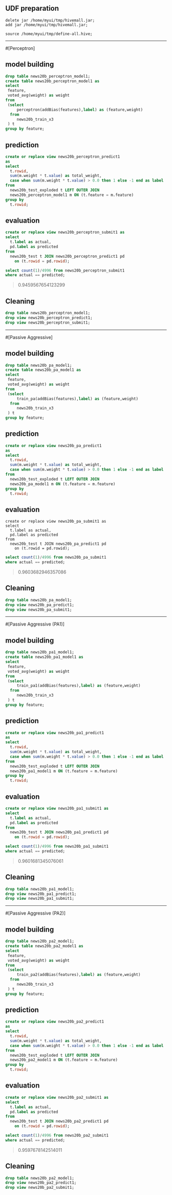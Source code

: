 <!-- 
  Hivemall: Hive scalable Machine Learning Library
  
  Licensed under the Apache License, Version 2.0 (the "License");
  you may not use this file except in compliance with the License.
  You may obtain a copy of the License at
  
          http://www.apache.org/licenses/LICENSE-2.0
          
  Unless required by applicable law or agreed to in writing, software
  distributed under the License is distributed on an "AS IS" BASIS,
  WITHOUT WARRANTIES OR CONDITIONS OF ANY KIND, either express or implied.
  See the License for the specific language governing permissions and
  limitations under the License.
-->

## UDF preparation
```
delete jar /home/myui/tmp/hivemall.jar;
add jar /home/myui/tmp/hivemall.jar;

source /home/myui/tmp/define-all.hive;
```

---
#[Perceptron]

## model building
```sql
drop table news20b_perceptron_model1;
create table news20b_perceptron_model1 as
select 
 feature,
 voted_avg(weight) as weight
from 
 (select 
     perceptron(addBias(features),label) as (feature,weight)
  from 
     news20b_train_x3
 ) t 
group by feature;
```

## prediction
```sql
create or replace view news20b_perceptron_predict1 
as
select
  t.rowid, 
  sum(m.weight * t.value) as total_weight,
  case when sum(m.weight * t.value) > 0.0 then 1 else -1 end as label
from 
  news20b_test_exploded t LEFT OUTER JOIN
  news20b_perceptron_model1 m ON (t.feature = m.feature)
group by
  t.rowid;
```

## evaluation
```sql
create or replace view news20b_perceptron_submit1 as
select 
  t.label as actual, 
  pd.label as predicted
from 
  news20b_test t JOIN news20b_perceptron_predict1 pd 
    on (t.rowid = pd.rowid);
```

```sql
select count(1)/4996 from news20b_perceptron_submit1 
where actual == predicted;
```
> 0.9459567654123299

## Cleaning

```sql
drop table news20b_perceptron_model1;
drop view news20b_perceptron_predict1;
drop view news20b_perceptron_submit1;
```

---
#[Passive Aggressive]

## model building
```sql
drop table news20b_pa_model1;
create table news20b_pa_model1 as
select 
 feature,
 voted_avg(weight) as weight
from 
 (select 
     train_pa(addBias(features),label) as (feature,weight)
  from 
     news20b_train_x3
 ) t 
group by feature;
```

## prediction
```sql
create or replace view news20b_pa_predict1 
as
select
  t.rowid, 
  sum(m.weight * t.value) as total_weight,
  case when sum(m.weight * t.value) > 0.0 then 1 else -1 end as label
from 
  news20b_test_exploded t LEFT OUTER JOIN
  news20b_pa_model1 m ON (t.feature = m.feature)
group by
  t.rowid;
```

## evaluation
```
create or replace view news20b_pa_submit1 as
select 
  t.label as actual, 
  pd.label as predicted
from 
  news20b_test t JOIN news20b_pa_predict1 pd 
    on (t.rowid = pd.rowid);
```

```sql
select count(1)/4996 from news20b_pa_submit1 
where actual == predicted;
```
> 0.9603682946357086

## Cleaning

```sql
drop table news20b_pa_model1;
drop view news20b_pa_predict1;
drop view news20b_pa_submit1;
```

---
#[Passive Aggressive (PA1)]

## model building
```sql
drop table news20b_pa1_model1;
create table news20b_pa1_model1 as
select 
 feature,
 voted_avg(weight) as weight
from 
 (select 
     train_pa1(addBias(features),label) as (feature,weight)
  from 
     news20b_train_x3
 ) t 
group by feature;
```

## prediction
```sql
create or replace view news20b_pa1_predict1 
as
select
  t.rowid, 
  sum(m.weight * t.value) as total_weight,
  case when sum(m.weight * t.value) > 0.0 then 1 else -1 end as label
from 
  news20b_test_exploded t LEFT OUTER JOIN
  news20b_pa1_model1 m ON (t.feature = m.feature)
group by
  t.rowid;
```

## evaluation
```sql
create or replace view news20b_pa1_submit1 as
select 
  t.label as actual, 
  pd.label as predicted
from 
  news20b_test t JOIN news20b_pa1_predict1 pd 
    on (t.rowid = pd.rowid);
```

```sql
select count(1)/4996 from news20b_pa1_submit1 
where actual == predicted;
```
> 0.9601681345076061

## Cleaning

```sql
drop table news20b_pa1_model1;
drop view news20b_pa1_predict1;
drop view news20b_pa1_submit1;
```

---
#[Passive Aggressive (PA2)]

## model building
```sql
drop table news20b_pa2_model1;
create table news20b_pa2_model1 as
select 
 feature,
 voted_avg(weight) as weight
from 
 (select 
     train_pa2(addBias(features),label) as (feature,weight)
  from 
     news20b_train_x3
 ) t 
group by feature;
```

## prediction
```sql
create or replace view news20b_pa2_predict1 
as
select
  t.rowid, 
  sum(m.weight * t.value) as total_weight,
  case when sum(m.weight * t.value) > 0.0 then 1 else -1 end as label
from 
  news20b_test_exploded t LEFT OUTER JOIN
  news20b_pa2_model1 m ON (t.feature = m.feature)
group by
  t.rowid;
```

## evaluation
```sql
create or replace view news20b_pa2_submit1 as
select 
  t.label as actual, 
  pd.label as predicted
from 
  news20b_test t JOIN news20b_pa2_predict1 pd 
    on (t.rowid = pd.rowid);
```

```sql
select count(1)/4996 from news20b_pa2_submit1 
where actual == predicted;
```
> 0.9597678142514011

## Cleaning

```sql
drop table news20b_pa2_model1;
drop view news20b_pa2_predict1;
drop view news20b_pa2_submit1;
```
